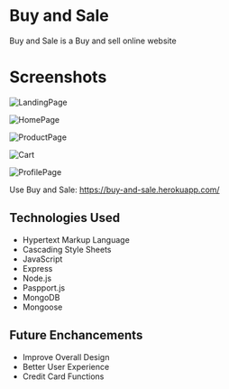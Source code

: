 # Buy and Sale

Buy and Sale is a Buy and sell online website

# Screenshots

![LandingPage](https://i.imgur.com/AgDJJbA.png)

![HomePage](https://i.imgur.com/xyE0sH2.png)

![ProductPage](https://i.imgur.com/tfzbt0M.png)

![Cart](https://i.imgur.com/RLnq6wl.png)

![ProfilePage](https://i.imgur.com/Vhadtoi.png)

Use Buy and Sale: https://buy-and-sale.herokuapp.com/

## Technologies Used

-   Hypertext Markup Language
-   Cascading Style Sheets
-   JavaScript
-   Express
-   Node.js
-   Paspport.js
-   MongoDB
-   Mongoose

## Future Enchancements

-   Improve Overall Design
-   Better User Experience
-   Credit Card Functions
